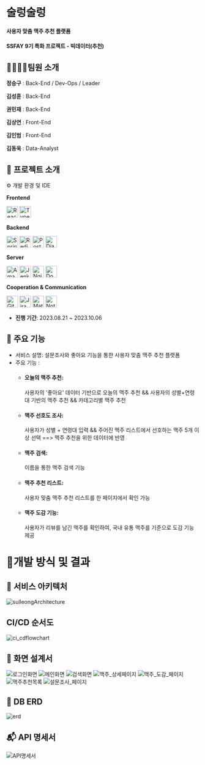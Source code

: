 
# 술렁술렁

#### 사용자 맞춤 맥주 추천 플랫폼
#### SSFAY 9기 특화 프로젝트 - 빅데이터(추천)

    

## 👨‍👩‍👧‍👦팀원 소개
**정승구** : Back-End / Dev-Ops / Leader

**김성훈** : Back-End

**권민재** : Back-End

**김상연** : Front-End

**김인범** : Front-End

**김동욱** : Data-Analyst  


## 📆 프로젝트 소개


⚙​ 개발 환경 및 IDE

**Frontend**

<img src="https://img.shields.io/badge/-React-61DAFB?logo=react&logoColor=white&style=flat" alt="React" height="30"/> <img src="https://img.shields.io/badge/-TypeScript-3178C6?logo=typescript&logoColor=white&style=flat" alt="TypeScript" height="30"/> 



**Backend**

<img src="https://img.shields.io/badge/-Spring%20Boot-6DB33F?logo=spring-boot&logoColor=white&style=flat" alt="Spring Boot" height="30"/> <img src="https://img.shields.io/badge/-Redis-DC382D?logo=redis&logoColor=white&style=flat" alt="Redis" height="30"/> <img src="https://img.shields.io/badge/-PostgreSQL-4169E1?logo=postgresql&logoColor=white&style=flat" alt="PostgreSQL" height="30"/> <img src="https://img.shields.io/badge/-Django-092E20?logo=Django&logoColor=white&style=flat" alt="Django" height="30"/>



**Server**

<img src="https://img.shields.io/badge/-Amazon%20EC2-232F3E?logo=amazon-aws&logoColor=white&style=flat" alt="Amazon EC2" height="30"/> <img src="https://img.shields.io/badge/-Jenkins-D24939?logo=jenkins&logoColor=white&style=flat" alt="Jenkins" height="30"/> <img src="https://img.shields.io/badge/-Nginx-269539?logo=nginx&logoColor=white&style=flat" alt="Nginx" height="30"/> <img src="https://img.shields.io/badge/-Docker-2496ED?logo=docker&logoColor=white&style=flat" alt="Docker" height="30"/>




**Cooperation & Communication**

<img src="https://img.shields.io/badge/-GitLab-FCA121?logo=gitlab&logoColor=white&style=flat" alt="GitLab" height="30"/> <img src="https://img.shields.io/badge/-Jira-0052CC?logo=jira&logoColor=white&style=flat" alt="Jira" height="30"/> <img src="https://img.shields.io/badge/-Mattermost-0072C6?logo=mattermost&logoColor=white&style=flat" alt="Mattermost" height="30"/> 	<img src="https://img.shields.io/badge/-Notion-000000?logo=notion&logoColor=white&style=flat" alt="Notion" height="30"/>



- **진행 기간**: 2023.08.21 ~ 2023.10.06

  
## 🙌 주요 기능

- 서비스 설명: 설문조사와 좋아요 기능을 통한 사용자 맞춤 맥주 추천 플랫폼
- 주요 기능 : 
    - #### 오늘의 맥주 추천: 
        사용자의 '좋아요' 데이터 기반으로 오늘의 맥주 추천 && 사용자의 성별+연령대 기반의 맥주 추천 && 카테고리별 맥주 추천

    - #### 맥주 선호도 조사: 
        사용자가 성별 + 연령대 입력 && 주어진 맥주 리스트에서 선호하는 맥주 5개 이상 선택 ==> 맥주 추천을 위한 데이터에 반영

    - #### 맥주 검색: 
        이름을 통한 맥주 검색 기능 

    - #### 맥주 추천 리스트: 
        사용자 맞춤 맥주 추천 리스트를 한 페이지에서 확인 가능

    - #### 맥주 도감 기능: 
        사용자가 리뷰를 남긴 맥주를 확인하여, 국내 유통 맥주를 기준으로 도감 기능 제공

 
    


# 💁개발 방식 및 결과

## 🧱 서비스 아키텍처
![sulleongArchitecture](/uploads/ef1ab64ca7795097564805f1d93264a4/sulleongArchitecture.png)

## CI/CD 순서도
![ci_cdflowchart](/uploads/c5c2934c57dba0984027832915800d6c/ci_cdflowchart.png)

## 🎩 화면 설계서
![로그인화면](/uploads/5e1ebd2b67458bb622fef66a78d4229b/로그인화면.png)
![메인화면](/uploads/23b5f17d903e5a42ad7cf1a555bf37da/메인화면.png)
![검색화면](/uploads/2dbfb677f286934453600a453e4dc2ff/검색화면.png)
![맥주_상세페이지](/uploads/24866bd67115b438ef21104f48f4b5a0/맥주_상세페이지.png)
![맥주_도감_페이지](/uploads/e8e818cb66e407e809027d99d3e87f50/맥주_도감_페이지.png)
![맥주추천목록](/uploads/28de2dc54bbf51fc589966954d52c65e/맥주추천목록.png)
![설문조사_페이지](/uploads/340bc7b48d54945c635600c84fc63e8c/설문조사_페이지.png)

## 🎨 DB ERD
![erd](/uploads/6aac82af03501bb2841c5c931b7c3a1f/erd.png)


## 📬 API 명세서
![API명세서](/uploads/c00ad6282f04c712b1e8651db5a0e7e6/API명세서.png)


